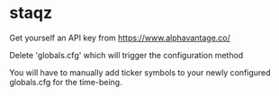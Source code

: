 # staqz
Get yourself an API key from https://www.alphavantage.co/

Delete 'globals.cfg' which will trigger the configuration method

You will have to manually add ticker symbols to your newly configured globals.cfg for the time-being.
